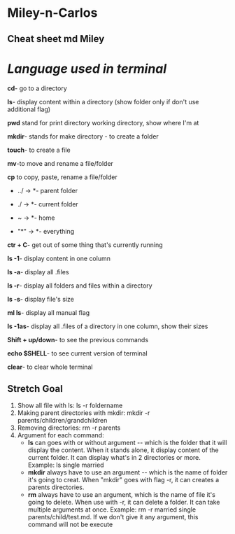 # Miley-n-Carlos
Cheat sheet md
Miley
- 
# **_Language used in terminal_**

**cd**- go to a directory
  
**ls**- display content within a directory (show folder only if don't use additional flag)
  
**pwd** stand for print directory working directory, show where I'm at
  
**mkdir**- stands for make directory - to create a folder

**touch**- to create a file

**mv**-to move and rename a file/folder

**cp** to copy, paste, rename a file/folder

* ../ -> *- parent folder

* ./ -> *- current folder

* ~ -> *- home

* "*" -> *- everything

**ctr + C**- get out of some thing that's currently running

**ls -1**- display content in one column

**ls -a**- display all .files
  
**ls -r**- display all folders and files within a directory

**ls -s**- display file's size

**ml ls**- display all manual flag

**ls -1as**- display all .files of a directory in one column, show their sizes

**Shift + up/down**- to see the previous commands

**echo $SHELL**- to see current version of terminal

**clear**- to clear whole terminal
  

## Stretch Goal ##

1. Show all file with ls: ls -r foldername
2. Making parent directories with mkdir: mkdir -r parents/children/grandchildren
3.  Removing directories: rm -r parents 
4. Argument for each command:
   * **ls** can goes with or without argument -- which is the folder that it will display the content. When it stands alone, it display content of the current folder. It can display what's in 2 directories or more. Example: ls single married
   * **mkdir** always have to use an argument -- which is the name of folder it's going to creat. When "mkdir" goes with flag -r, it can creates a parents directories.
   * **rm** always have to use an argument, which is the name of file it's going to delete. When use with -r, it can delete a folder. It can take multiple arguments at once. Example: rm -r married single parents/child/test.md. If we don't give it any argument, this command will not be execute
  



